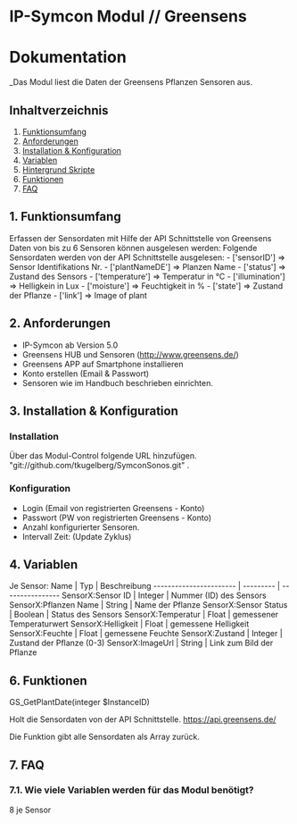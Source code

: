 #  IP-Symcon Modul // Greensens

#  Dokumentation
_Das Modul liest die Daten der Greensens Pflanzen Sensoren aus. 

## Inhaltverzeichnis
1. [Funktionsumfang](#1-funktionsumfang)
2. [Anforderungen](#2-anforderungen)
3. [Installation & Konfiguration](#3-installation--konfiguration)
4. [Variablen](#4-variablen)
5. [Hintergrund Skripte](#5-hintergrund-skripte)
6. [Funktionen](#6-funktionen)
6. [FAQ](#7-faq)

## 1. Funktionsumfang
Erfassen der Sensordaten mit Hilfe der API Schnittstelle von Greensens  
Daten von bis zu 6 Sensoren können ausgelesen werden:
Folgende Sensordaten werden von der API Schnittstelle ausgelesen:
        - ['sensorID']        => Sensor Identifikations Nr.
        - ['plantNameDE']     => Planzen Name
        - ['status']          => Zustand des Sensors
        - ['temperature']     => Temperatur in °C
        - ['illumination']    => Helligkein in Lux
        - ['moisture']        => Feuchtigkeit in %
        - ['state']           => Zustand der Pflanze
        - ['link']            => Image of plant
 

## 2. Anforderungen
 - IP-Symcon ab Version 5.0
 - Greensens HUB und Sensoren (http://www.greensens.de/)
 - Greensens APP auf Smartphone installieren
 - Konto erstellen (Email & Passwort)
 - Sensoren wie im Handbuch beschrieben einrichten.


## 3. Installation & Konfiguration

### Installation
Über das Modul-Control folgende URL hinzufügen.  
"git://github.com/tkugelberg/SymconSonos.git"  .  

 
### Konfiguration
-  Login (Email von registrierten Greensens - Konto)
-  Passwort (PW von registrierten Greensens - Konto)
-  Anzahl konfigurierter Sensoren.
-  Intervall Zeit: (Update Zyklus) 


## 4. Variablen
Je Sensor:
Name                    | Typ       | Beschreibung
----------------------- | --------- | ----------------
SensorX:Sensor ID       | Integer   | Nummer (ID) des  Sensors
SensorX:Pflanzen Name   | String    | Name der Pflanze 
SensorX:Sensor Status   | Boolean   | Status des Sensors
SensorX:Temperatur      | Float     | gemessener Temperaturwert
SensorX:Helligkeit      | Float     | gemessene Helligkeit
SensorX:Feuchte         | Float     | gemessene Feuchte
SensorX:Zustand         | Integer   | Zustand der Pflanze  (0-3)
SensorX:ImageUrl        | String    | Link zum Bild der Pflanze


## 6. Funktionen
GS_GetPlantDate(integer $InstanceID)

Holt die Sensordaten von der API Schnittstelle.
https://api.greensens.de/

Die Funktion gibt alle Sensordaten als Array zurück. 

## 7. FAQ
### 7.1. Wie viele Variablen werden für das Modul benötigt?  
8 je Sensor




